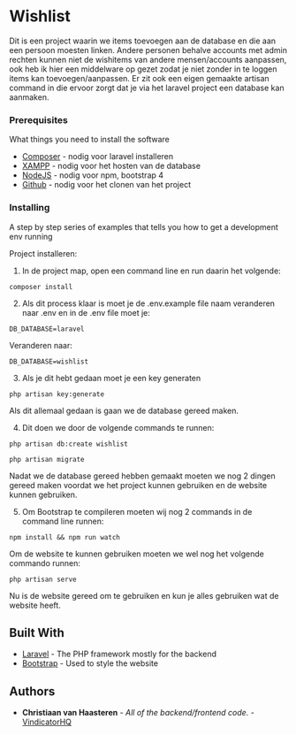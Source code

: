 # Wishlist

Dit is een project waarin we items toevoegen aan de database en die aan een persoon moesten linken. Andere personen behalve accounts met admin rechten kunnen niet de wishitems van andere mensen/accounts aanpassen, ook heb ik hier een middelware op gezet zodat je niet zonder in te loggen items kan toevoegen/aanpassen. Er zit ook een eigen gemaakte artisan command in die ervoor zorgt dat je via het laravel project een database kan aanmaken.

### Prerequisites

What things you need to install the software

* [Composer](https://getcomposer.org/download/) - nodig voor laravel installeren
* [XAMPP](https://www.apachefriends.org/index.html) - nodig voor het hosten van de database
* [NodeJS](https://nodejs.org/en/) - nodig voor npm, bootstrap 4
* [Github](https://github.com/) - nodig voor het clonen van het project 

### Installing

A step by step series of examples that tells you how to get a development env running

Project installeren:

1. In de project map, open een command line en run daarin het volgende:
```
composer install
```

2. Als dit process klaar is moet je de .env.example file naam veranderen naar .env en in de .env file moet je:
```
DB_DATABASE=laravel
```
Veranderen naar:
```
DB_DATABASE=wishlist
```

3. Als je dit hebt gedaan moet je een key generaten
```
php artisan key:generate
```

Als dit allemaal gedaan is gaan we de database gereed maken.

4. Dit doen we door de volgende commands te runnen:

```
php artisan db:create wishlist

php artisan migrate
```

Nadat we de database gereed hebben gemaakt moeten we nog 2 dingen gereed maken voordat we het project kunnen gebruiken en de website kunnen gebruiken.

5. Om Bootstrap te compileren moeten wij nog 2 commands in de command line runnen:
```
npm install && npm run watch
```

Om de website te kunnen gebruiken moeten we wel nog het volgende commando runnen:
```
php artisan serve
```

Nu is de website gereed om te gebruiken en kun je alles gebruiken wat de website heeft.

## Built With

* [Laravel](https://laravel.com/) - The PHP framework mostly for the backend
* [Bootstrap](https://getbootstrap.com/) - Used to style the website 

## Authors

* **Christiaan van Haasteren** - *All of the backend/frontend code.* - [VindicatorHQ](https://github.com/vindicatorhq)

